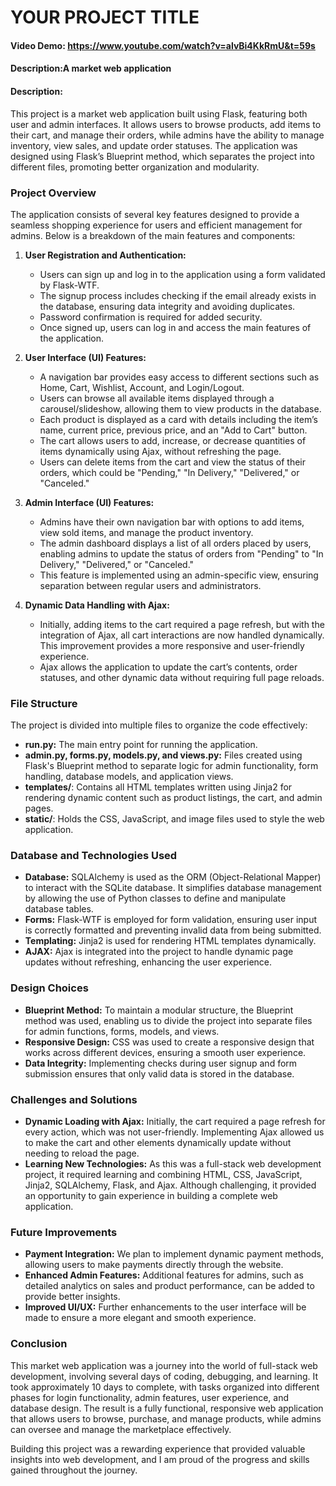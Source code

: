 # YOUR PROJECT TITLE
#### Video Demo:  <https://www.youtube.com/watch?v=alvBi4KkRmU&t=59s>
#### Description:A market web application

#### Description:
This project is a market web application built using Flask, featuring both user and admin interfaces. It allows users to browse products, add items to their cart, and manage their orders, while admins have the ability to manage inventory, view sales, and update order statuses. The application was designed using Flask’s Blueprint method, which separates the project into different files, promoting better organization and modularity.

### Project Overview
The application consists of several key features designed to provide a seamless shopping experience for users and efficient management for admins. Below is a breakdown of the main features and components:

1. **User Registration and Authentication:**
   - Users can sign up and log in to the application using a form validated by Flask-WTF.
   - The signup process includes checking if the email already exists in the database, ensuring data integrity and avoiding duplicates.
   - Password confirmation is required for added security.
   - Once signed up, users can log in and access the main features of the application.

2. **User Interface (UI) Features:**
   - A navigation bar provides easy access to different sections such as Home, Cart, Wishlist, Account, and Login/Logout.
   - Users can browse all available items displayed through a carousel/slideshow, allowing them to view products in the database.
   - Each product is displayed as a card with details including the item’s name, current price, previous price, and an "Add to Cart" button.
   - The cart allows users to add, increase, or decrease quantities of items dynamically using Ajax, without refreshing the page.
   - Users can delete items from the cart and view the status of their orders, which could be "Pending," "In Delivery," "Delivered," or "Canceled."

3. **Admin Interface (UI) Features:**
   - Admins have their own navigation bar with options to add items, view sold items, and manage the product inventory.
   - The admin dashboard displays a list of all orders placed by users, enabling admins to update the status of orders from "Pending" to "In Delivery," "Delivered," or "Canceled."
   - This feature is implemented using an admin-specific view, ensuring separation between regular users and administrators.

4. **Dynamic Data Handling with Ajax:**
   - Initially, adding items to the cart required a page refresh, but with the integration of Ajax, all cart interactions are now handled dynamically. This improvement provides a more responsive and user-friendly experience.
   - Ajax allows the application to update the cart’s contents, order statuses, and other dynamic data without requiring full page reloads.

### File Structure
The project is divided into multiple files to organize the code effectively:
- **run.py:** The main entry point for running the application.
- **admin.py, forms.py, models.py, and views.py:** Files created using Flask's Blueprint method to separate logic for admin functionality, form handling, database models, and application views.
- **templates/**: Contains all HTML templates written using Jinja2 for rendering dynamic content such as product listings, the cart, and admin pages.
- **static/**: Holds the CSS, JavaScript, and image files used to style the web application.

### Database and Technologies Used
- **Database:** SQLAlchemy is used as the ORM (Object-Relational Mapper) to interact with the SQLite database. It simplifies database management by allowing the use of Python classes to define and manipulate database tables.
- **Forms:** Flask-WTF is employed for form validation, ensuring user input is correctly formatted and preventing invalid data from being submitted.
- **Templating:** Jinja2 is used for rendering HTML templates dynamically.
- **AJAX:** Ajax is integrated into the project to handle dynamic page updates without refreshing, enhancing the user experience.

### Design Choices
- **Blueprint Method:** To maintain a modular structure, the Blueprint method was used, enabling us to divide the project into separate files for admin functions, forms, models, and views.
- **Responsive Design:** CSS was used to create a responsive design that works across different devices, ensuring a smooth user experience.
- **Data Integrity:** Implementing checks during user signup and form submission ensures that only valid data is stored in the database.

### Challenges and Solutions
- **Dynamic Loading with Ajax:** Initially, the cart required a page refresh for every action, which was not user-friendly. Implementing Ajax allowed us to make the cart and other elements dynamically update without needing to reload the page.
- **Learning New Technologies:** As this was a full-stack web development project, it required learning and combining HTML, CSS, JavaScript, Jinja2, SQLAlchemy, Flask, and Ajax. Although challenging, it provided an opportunity to gain experience in building a complete web application.

### Future Improvements
- **Payment Integration:** We plan to implement dynamic payment methods, allowing users to make payments directly through the website.
- **Enhanced Admin Features:** Additional features for admins, such as detailed analytics on sales and product performance, can be added to provide better insights.
- **Improved UI/UX:** Further enhancements to the user interface will be made to ensure a more elegant and smooth experience.

### Conclusion
This market web application was a journey into the world of full-stack web development, involving several days of coding, debugging, and learning. It took approximately 10 days to complete, with tasks organized into different phases for login functionality, admin features, user experience, and database design. The result is a fully functional, responsive web application that allows users to browse, purchase, and manage products, while admins can oversee and manage the marketplace effectively.

Building this project was a rewarding experience that provided valuable insights into web development, and I am proud of the progress and skills gained throughout the journey.
